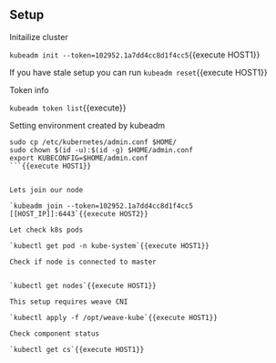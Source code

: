 

## Setup

Initailize cluster

`kubeadm init --token=102952.1a7dd4cc8d1f4cc5`{{execute HOST1}}

If you have stale setup you can run `kubeadm reset`{{execute HOST1}}

Token info 

`kubeadm token list`{{execute}}

Setting environment created by kubeadm

```
sudo cp /etc/kubernetes/admin.conf $HOME/
sudo chown $(id -u):$(id -g) $HOME/admin.conf
export KUBECONFIG=$HOME/admin.conf
```{{execute HOST1}}


Lets join our node

`kubeadm join --token=102952.1a7dd4cc8d1f4cc5 [[HOST_IP]]:6443`{{execute HOST2}}

Let check k8s pods

`kubectl get pod -n kube-system`{{execute HOST1}}

Check if node is connected to master


`kubectl get nodes`{{execute HOST1}}

This setup requires weave CNI 

`kubectl apply -f /opt/weave-kube`{{execute HOST1}}

Check component status

`kubectl get cs`{{execute HOST1}}
